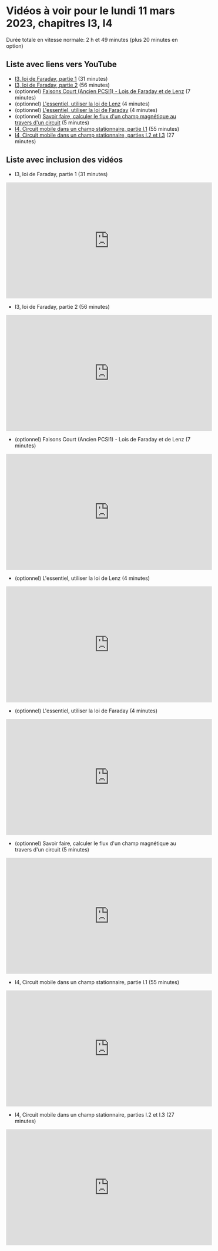 
# Vidéos à voir pour le lundi 11 mars 2023, chapitres I3, I4

Durée totale en vitesse normale: 2 h et 49 minutes (plus 20 minutes en option)

## Liste avec liens vers YouTube

*  [I3, loi de Faraday, partie 1](https://youtu.be/XZO-up9ttb0) (31 minutes)
*  [I3, loi de Faraday, partie 2](https://youtu.be/X6mN1BHWx2Y) (56 minutes)
* (optionnel) [Faisons Court (Ancien PCSI1) - Lois de Faraday et de Lenz](https://youtu.be/xXxS0f1ynPE) (7 minutes)
* (optionnel) [L'essentiel, utiliser la loi de Lenz](https://youtu.be/aoH1N9rMAxM) (4 minutes)
* (optionnel) [L'essentiel, utiliser la loi de Faraday](https://youtu.be/mdgf9dzgGYY) (4 minutes)
* (optionnel) [Savoir faire, calculer le flux d'un champ magnétique au travers d'un circuit](https://youtu.be/0JGzGpSZxR4) (5 minutes)
*  [I4, Circuit mobile dans un champ stationnaire, partie I.1](https://youtu.be/-ilV49YxJxk) (55 minutes)
*  [I4, Circuit mobile dans un champ stationnaire, parties I.2 et I.3](https://youtu.be/O0X-MzXqo9E) (27 minutes)

## Liste avec inclusion des vidéos

*  I3, loi de Faraday, partie 1 (31 minutes)

 <div style="text-align:center">
<iframe width="560" height="315" src="https://www.youtube.com/embed/XZO-up9ttb0" title="YouTube video player" frameborder="0" allow="accelerometer; autoplay; clipboard-write; encrypted-media; gyroscope; picture-in-picture" allowfullscreen></iframe>
</div>
 

*  I3, loi de Faraday, partie 2 (56 minutes)

 <div style="text-align:center">
<iframe width="560" height="315" src="https://www.youtube.com/embed/X6mN1BHWx2Y" title="YouTube video player" frameborder="0" allow="accelerometer; autoplay; clipboard-write; encrypted-media; gyroscope; picture-in-picture" allowfullscreen></iframe>
</div>
 

* (optionnel) Faisons Court (Ancien PCSI1) - Lois de Faraday et de Lenz (7 minutes)

 <div style="text-align:center">
<iframe width="560" height="315" src="https://www.youtube.com/embed/xXxS0f1ynPE" title="YouTube video player" frameborder="0" allow="accelerometer; autoplay; clipboard-write; encrypted-media; gyroscope; picture-in-picture" allowfullscreen></iframe>
</div>
 

* (optionnel) L'essentiel, utiliser la loi de Lenz (4 minutes)

 <div style="text-align:center">
<iframe width="560" height="315" src="https://www.youtube.com/embed/aoH1N9rMAxM" title="YouTube video player" frameborder="0" allow="accelerometer; autoplay; clipboard-write; encrypted-media; gyroscope; picture-in-picture" allowfullscreen></iframe>
</div>
 

* (optionnel) L'essentiel, utiliser la loi de Faraday (4 minutes)

 <div style="text-align:center">
<iframe width="560" height="315" src="https://www.youtube.com/embed/mdgf9dzgGYY" title="YouTube video player" frameborder="0" allow="accelerometer; autoplay; clipboard-write; encrypted-media; gyroscope; picture-in-picture" allowfullscreen></iframe>
</div>
 

* (optionnel) Savoir faire, calculer le flux d'un champ magnétique au travers d'un circuit (5 minutes)

 <div style="text-align:center">
<iframe width="560" height="315" src="https://www.youtube.com/embed/0JGzGpSZxR4" title="YouTube video player" frameborder="0" allow="accelerometer; autoplay; clipboard-write; encrypted-media; gyroscope; picture-in-picture" allowfullscreen></iframe>
</div>
 

*  I4, Circuit mobile dans un champ stationnaire, partie I.1 (55 minutes)

 <div style="text-align:center">
<iframe width="560" height="315" src="https://www.youtube.com/embed/-ilV49YxJxk" title="YouTube video player" frameborder="0" allow="accelerometer; autoplay; clipboard-write; encrypted-media; gyroscope; picture-in-picture" allowfullscreen></iframe>
</div>
 

*  I4, Circuit mobile dans un champ stationnaire, parties I.2 et I.3 (27 minutes)

 <div style="text-align:center">
<iframe width="560" height="315" src="https://www.youtube.com/embed/O0X-MzXqo9E" title="YouTube video player" frameborder="0" allow="accelerometer; autoplay; clipboard-write; encrypted-media; gyroscope; picture-in-picture" allowfullscreen></iframe>
</div>
 

